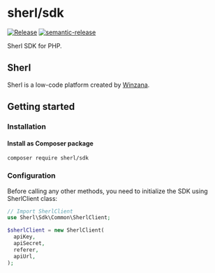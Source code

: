 # sherl/sdk

[![Release](https://github.com/Winzana/sherl-sdk-php/workflows/Release/badge.svg?branch=master&event=push)](https://github.com/Winzana/sherl-sdk-php/actions?query=workflow%3ARelease)
[![semantic-release](https://img.shields.io/badge/%20%20%F0%9F%93%A6%F0%9F%9A%80-semantic--release-e10079.svg)](https://github.com/semantic-release/semantic-release)

Sherl SDK for PHP.

## Sherl

Sherl is a low-code platform created by [Winzana](https://winzana.com).

## Getting started

### Installation

#### Install as Composer package

```
composer require sherl/sdk
```

### Configuration

Before calling any other methods, you need to initialize the SDK using SherlClient class:

```php
// Import SherlClient
use Sherl\Sdk\Common\SherlClient;

$sherlClient = new SherlClient(
  apiKey,
  apiSecret,
  referer,
  apiUrl,
);
```